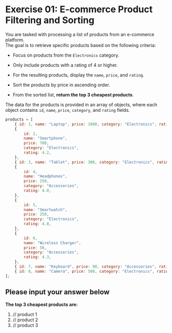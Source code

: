 # Exercise 01: E-commerce Product Filtering and Sorting

You are tasked with processing a list of products from an e-commerce platform.<br>
The goal is to retrieve specific products based on the following criteria:

- Focus on products from the `Electronics` category.

- Only include products with a rating of 4 or higher.

- For the resulting products, display the `name`, `price`, and `rating`.

- Sort the products by price in ascending order.

- From the sorted list, **return the top 3 cheapest products**.

The data for the products is provided in an array of objects, where each object contains `id`, `name`, `price`, `category`, and `rating` fields.

```js
products = [
	{ id: 1, name: "Laptop", price: 1000, category: "Electronics", rating: 4.5 },
	{
		id: 2,
		name: "Smartphone",
		price: 700,
		category: "Electronics",
		rating: 4.2,
	},
	{ id: 3, name: "Tablet", price: 300, category: "Electronics", rating: 3.8 },
	{
		id: 4,
		name: "Headphones",
		price: 150,
		category: "Accessories",
		rating: 4.0,
	},
	{
		id: 5,
		name: "Smartwatch",
		price: 250,
		category: "Electronics",
		rating: 4.8,
	},
	{
		id: 6,
		name: "Wireless Charger",
		price: 50,
		category: "Accessories",
		rating: 4.3,
	},
	{ id: 7, name: "Keyboard", price: 80, category: "Accessories", rating: 3.9 },
	{ id: 8, name: "Camera", price: 500, category: "Electronics", rating: 4.1 },
];
```

## Please input your answer below

**The top 3 cheapest products are:**

1. // product 1
2. // product 2
3. // product 3
